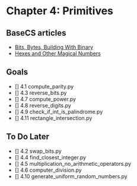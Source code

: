 # Chapter 4: Primitives

## BaseCS articles

- [Bits, Bytes, Building With Binary](https://medium.com/basecs/bits-bytes-building-with-binary-13cb4289aafa)
- [Hexes and Other Magical Numbers](https://medium.com/basecs/hexs-and-other-magical-numbers-9785bc26b7ee)

## Goals

- [] 4.1 compute_parity.py
- [] 4.3 reverse_bits.py
- [] 4.7 compute_power.py
- [] 4.8 reverse_digits.py
- [] 4.9 check_if_int_is_palindrome.py
- [] 4.11 rectangle_intersection.py

## To Do Later

- [] 4.2 swap_bits.py
- [] 4.4 find_closest_integer.py
- [] 4.5 multiplication_no_arithmetic_operators.py
- [] 4.6 computer_division.py
- [] 4.10 generate_uniform_random_numbers.py
